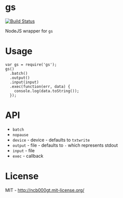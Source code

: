 gs
=====

[![Build Status](https://secure.travis-ci.org/ncb000gt/node-gs.png)](http://travis-ci.org/#!/ncb000gt/node-gs)

NodeJS wrapper for `gs`


Usage
=====

    var gs = require('gs');
    gs()
      .batch()
      .output()
      .input(input)
      .exec(function(err, data) {
        console.log(data.toString());
      });


API
=====

* `batch`
* `nopause`
* `device` - device - defaults to `txtwrite`
* `output` - file - defaults to `-` which represents stdout
* `input` - file
* `exec` - callback


License
=====

MIT - http://ncb000gt.mit-license.org/
